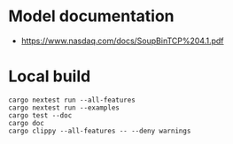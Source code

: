 # Model documentation
* https://www.nasdaq.com/docs/SoupBinTCP%204.1.pdf

# Local build
```shell
cargo nextest run --all-features
cargo nextest run --examples
cargo test --doc
cargo doc
cargo clippy --all-features -- --deny warnings
```